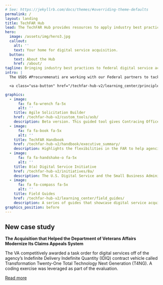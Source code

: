 ```yaml
---
# See: https://jekyllrb.com/docs/themes/#overriding-theme-defaults
permalink: /
layout: landing
title: TechFAR Hub
lead: The TechFAR Hub provides resources to apply industry best practices to the world of digital service acquisition across the federal government.
hero:
  image: /assets/img/hero3.jpg
  callout:
    alt: ''
    text: Your home for digital service acquisition.
  button:
    text: About the Hub
    href: /about/
tagline: Bringing industry best practices to federal digital service acquisition.
intro: |
  The USDS #Procuremenati are working with our Federal partners to tackle the toughest challenges in digital service acquisition.

  <a class="usa-button" href="/techfar-hub-v2/learning_center/principles/">Read our Principles</a>

graphics:
  - image:
      fa: fa fa-wrench fa-5x
      alt: ''
    title: Agile Solicitation Builder
    href: /techfar-hub-v2/custom_tools/asb/
    description: Beta version. This guided tool gives Contracing Officers the custom language needed to create a digital service Request for Quotes (RFQ).
  - image:
      fa: fa fa-book fa-5x
      alt: ''
    title: TechFAR Handbook
    href: /techfar-hub-v2/handbook/executive_summary/
    description: Highlights the flexibilities in the FAR to help agencies implement “plays” from the Digital Services Playbook and get contractor support for iterative, customer-driven software development.
  - image:
      fa: fa fa-handshake-o fa-5x
      alt: ''
    title: 8(a) Digital Service Initiative
    href: /techfar-hub-v2/initiatives/8a/    
    description: The U.S. Digital Service and the Small Business Administration have partnered to help agencies buy digital services using this low-risk gateway.
  - image:
      fa: fa fa-compass fa-5x
      alt: ''
    title: Field Guides
    href: /techfar-hub-v2/learning_center/field_guides/
    description: A series of guides that showcase digital service acquisition strategies for the government community including general knowledge, tips, and best practices.
graphics_position: before
---
```

## New case study
**The Acquisition that Helped the Department of Veterans Affairs Modernize Its Claims Appeals System**

The VA competitively awarded a task order for digital services off of the agency’s Indefinite Delivery Indefinite Quantity (IDIQ) contract vehicle called Transformation Twenty-One Total Technology Next Generation (T4NG). A coding exercise was leveraged as part of the evaluation.

<a href="/techfar-hub-v2/learning_center/case_studies/VA/">Read more <i class="fa fa-angle-double-right" aria-hidden="true"></i></a>
